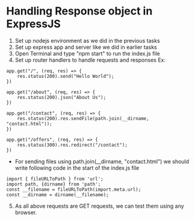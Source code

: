 # Handling Response object in ExpressJS
1. Set up nodejs environment as we did in the previous tasks
2. Set up express app and server like we did in earlier tasks
3. Open Terminal and type "npm start" to run the index.js file
4. Set up router handlers to handle requests and responses
Ex:
```
app.get("/", (req, res) => {
    res.status(200).send("Hello World");
})

app.get("/about", (req, res) => {
    res.status(200).json("About Us");
})

app.get("/contact", (req, res) => {
    res.status(200).res.sendFile(path.join(__dirname, "contact.html"));
})

app.get("/offers", (req, res) => {
    res.status(300).res.redirect("/contact");
})
```
* For sending files using path.join(__dirname, "contact.html") we should write following code in the start of the index.js file
```
import { fileURLToPath } from 'url';
import path, {dirname} from 'path';
const __filename = fileURLToPath(import.meta.url);
const __dirname = dirname(__filename);
```
5. As all above requests are GET requests, we can test them using any browser.